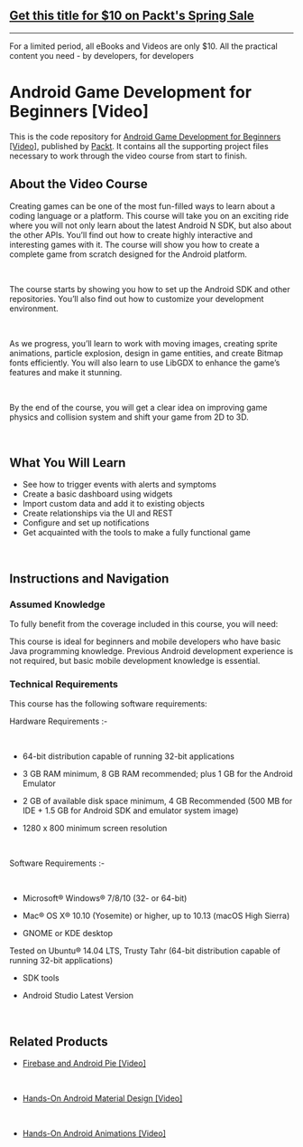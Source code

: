## [Get this title for $10 on Packt's Spring Sale](https://www.packt.com/V05933?utm_source=github&utm_medium=packt-github-repo&utm_campaign=spring_10_dollar_2022)
-----
For a limited period, all eBooks and Videos are only $10. All the practical content you need \- by developers, for developers

# Android Game Development for Beginners [Video]

This is the code repository for [Android Game Development for Beginners [Video]](https://www.packtpub.com/application-development/android-game-development-beginners-video?utm_source=github&utm_medium=repository&utm_campaign=9781787120822), published by [Packt](https://www.packtpub.com/?utm_source=github). It contains all the supporting project files necessary to work through the video course from start to finish.

## About the Video Course

Creating games can be one of the most fun-filled ways to learn about a coding language or a platform. This course will take you on an exciting ride where you will not only learn about the latest Android N SDK, but also about the other APIs. You’ll find out how to create highly interactive and interesting games with it. The course will show you how to create a complete game from scratch designed for the Android platform. 


 


The course starts by showing you how to set up the Android SDK and other repositories. You’ll also find out how to customize your development environment.


 


As we progress, you’ll learn to work with moving images, creating sprite animations, particle explosion, design in game entities, and create Bitmap fonts efficiently. You will also learn to use LibGDX to enhance the game’s features and make it stunning.


 


By the end of the course, you will get a clear idea on improving game physics and collision system and shift your game from 2D to 3D.


 


<H2>What You Will Learn</H2>

<DIV class=book-info-will-learn-text>

<UL>

<LI>See how to trigger events with alerts and symptoms 

<LI>Create a basic dashboard using widgets 

<LI>Import custom data and add it to existing objects 

<LI>Create relationships via the UI and REST 

<LI>Configure and set up notifications 

<LI>Get acquainted with the tools to make a fully functional game </LI></UL></DIV>


 


## Instructions and Navigation

### Assumed Knowledge

To fully benefit from the coverage included in this course, you will need:<br/>

This course is ideal for beginners and mobile developers who have basic Java programming knowledge. Previous Android development experience is not required, but basic mobile development knowledge is essential.

### Technical Requirements

This course has the following software requirements:<br/>

Hardware Requirements :-


 


- 64-bit distribution capable of running 32-bit applications

- 3 GB RAM minimum, 8 GB RAM recommended; plus 1 GB for the Android Emulator

- 2 GB of available disk space minimum, 4 GB Recommended (500 MB for IDE + 1.5 GB for Android SDK and emulator system image)

- 1280 x 800 minimum screen resolution


 


Software Requirements :-


 


- Microsoft® Windows® 7/8/10 (32- or 64-bit)

- Mac® OS X® 10.10 (Yosemite) or higher, up to 10.13 (macOS High Sierra)

- GNOME or KDE desktop

Tested on Ubuntu® 14.04 LTS, Trusty Tahr (64-bit distribution capable of running 32-bit applications)

- SDK tools

- Android Studio Latest Version


 


## Related Products

* [Firebase and Android Pie [Video]](https://www.packtpub.com/application-development/android-game-development-beginners-video?utm_source=github&utm_medium=repository&utm_campaign=9781787120822)


 


* [Hands-On Android Material Design [Video]](https://www.packtpub.com/application-development/hands-android-material-design-video?utm_source=github&utm_medium=repository&utm_campaign=9781789805581)


 


* [Hands-On Android Animations [Video]](https://www.packtpub.com/application-development/hands-android-animations-video?utm_source=github&utm_medium=repository&utm_campaign=9781838828875)
